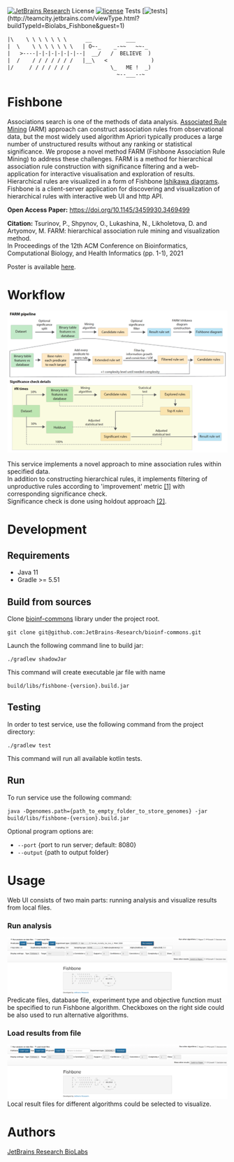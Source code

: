 [![JetBrains Research](https://jb.gg/badges/research.svg)](https://confluence.jetbrains.com/display/ALL/JetBrains+on+GitHub)
License [![license](https://img.shields.io/github/license/mashape/apistatus.svg)](https://opensource.org/licenses/MIT)
Tests [![tests](http://teamcity.jetbrains.com/app/rest/builds/buildType:(id:Biolabs_Fishbone)/statusIcon.svg)](http://teamcity.jetbrains.com/viewType.html?buildTypeId=Biolabs_Fishbone&guest=1)

```
|\    \ \ \ \ \ \ \      __           ___
|  \    \ \ \ \ \ \ \   | O~-_    _-~~   ~~-_
|   >----|-|-|-|-|-|-|--|  __/   /  BELIEVE  )
|  /    / / / / / / /   |__\   <              )
|/     / / / / / / /             \_   ME !  _)
                                   ~--___--~
```

Fishbone
========

Associations search is one of the methods of data analysis. [Associated Rule Mining](https://en.wikipedia.org/wiki/Association_rule_learning) (ARM) approach can construct association rules from observational data, but the most widely used algorithm Apriori typically produces a large number of unstructured results without any ranking or statistical significance. We propose a novel method FARM (Fishbone Association Rule Mining) to address these challenges. FARM is a method for hierarchical association rule construction with significance filtering and a web-application for interactive visualisation and exploration of results. Hierarchical rules are visualized in a form of Fishbone [Ishikawa diagrams](https://en.wikipedia.org/wiki/Ishikawa_diagram). Fishbone is a client-server application for discovering and visualization of hierarchical rules with interactive web UI and http API.

**Open Access Paper:** https://doi.org/10.1145/3459930.3469499

**Citation:** Tsurinov, P., Shpynov, O., Lukashina, N., Likholetova, D. and Artyomov, M. FARM: hierarchical association rule mining and visualization method.<br>
In Proceedings of the 12th ACM Conference on Bioinformatics, Computational Biology, and Health Informatics (pp. 1-1), 2021

Poster is available [here](https://drive.google.com/file/d/1EZcALIRf7W23PGDS9-EQ1-NF0JZ_y5OU/view?usp=sharing).

# Workflow

![alt text](src/main/resources/readme/workflow.png "Fishbone workflow")

This service implements a novel approach to mine association rules within specified data. <br/>
In addition to constructing hierarchical rules, it implements filtering of unproductive rules according to 'improvement'
metric [[1]](https://link.springer.com/article/10.1023/A:1009895914772) with corresponding significance check.<br>
Significance check is done using holdout approach [[2]](https://link.springer.com/article/10.1007/s10994-007-5006-x).


# Development

## Requirements

* Java 11
* Gradle >= 5.51

## Build from sources

Clone [bioinf-commons](https://github.com/JetBrains-Research/bioinf-commons) library under the project root.

  ```
  git clone git@github.com:JetBrains-Research/bioinf-commons.git
  ```

Launch the following command line to build jar:

  ```
  ./gradlew shadowJar
  ```

This command will create executable jar file with name

    build/libs/fishbone-{version}.build.jar

## Testing

In order to test service, use the following command from the project directory:

    ./gradlew test

This command will run all available kotlin tests.

## Run

To run service use the following command:

    java -Dgenomes.path={path_to_empty_folder_to_store_genomes} -jar build/libs/fishbone-{version}.build.jar

Optional program options are:

* `--port` {port to run server; default: 8080}
* `--output` {path to output folder}

# Usage

Web UI consists of two main parts: running analysis and visualize results from local files.

### Run analysis 
![alt text](src/main/resources/readme/fishbone_ui_1.png "Run analysis UI")
Predicate files, database file, experiment type and objective function must be specified to run Fishbone algorithm.
Checkboxes on the right side could be also used to run alternative algorithms.

### Load results from file
![alt text](src/main/resources/readme/fishbone_ui_2.png "Load results UI")
Local result files for different algorithms could be selected to visualize.

# Authors

[JetBrains Research BioLabs](https://research.jetbrains.org/groups/biolabs)